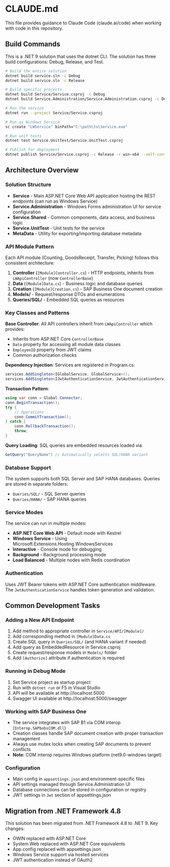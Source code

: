 # CLAUDE.md

This file provides guidance to Claude Code (claude.ai/code) when working with code in this repository.

## Build Commands

This is a .NET 9 solution that uses the dotnet CLI. The solution has three build configurations: Debug, Release, and Test.

```bash
# Build the entire solution
dotnet build service.sln -c Debug
dotnet build service.sln -c Release

# Build specific projects
dotnet build Service/Service.csproj -c Debug
dotnet build Service.Administration/Service.Administration.csproj -c Debug

# Run the service
dotnet run --project Service/Service.csproj

# Run as Windows Service
sc create "LWService" binPath="C:\path\to\Service.exe"

# Run unit tests
dotnet test Service.UnitTest/Service.UnitTest.csproj

# Publish for deployment
dotnet publish Service/Service.csproj -c Release -r win-x64 --self-contained
```

## Architecture Overview

### Solution Structure
- **Service** - Main ASP.NET Core Web API application hosting the REST endpoints (can run as Windows Service)
- **Service.Administration** - Windows Forms administration UI for service configuration
- **Service.Shared** - Common components, data access, and business logic
- **Service.UnitTest** - Unit tests for the service
- **MetaData** - Utility for exporting/importing database metadata

### API Module Pattern
Each API module (Counting, GoodsReceipt, Transfer, Picking) follows this consistent architecture:

1. **Controller** (`[Module]Controller.cs`) - HTTP endpoints, inherits from `LWApiController` (now `ControllerBase`)
2. **Data** (`[Module]Data.cs`) - Business logic and database queries
3. **Creation** (`[Module]Creation.cs`) - SAP Business One document creation
4. **Models/** - Request/response DTOs and enumerations
5. **Queries/SQL/** - Embedded SQL queries as resources

### Key Classes and Patterns

**Base Controller**: All API controllers inherit from `LWApiController` which provides:
- Inherits from ASP.NET Core `ControllerBase`
- `Data` property for accessing all module data classes
- `EmployeeID` property from JWT claims
- Common authorization checks

**Dependency Injection**: Services are registered in Program.cs:
```csharp
services.AddSingleton<IGlobalService, GlobalService>();
services.AddSingleton<IJwtAuthenticationService, JwtAuthenticationService>();
```

**Transaction Pattern**:
```csharp
using var conn = Global.Connector;
conn.BeginTransaction();
try {
    // Operations
    conn.CommitTransaction();
} catch {
    conn.RollbackTransaction();
    throw;
}
```

**Query Loading**: SQL queries are embedded resources loaded via:
```csharp
GetQuery("QueryName") // Automatically selects SQL/HANA variant
```

### Database Support
The system supports both SQL Server and SAP HANA databases. Queries are stored in separate folders:
- `Queries/SQL/` - SQL Server queries
- `Queries/HANA/` - SAP HANA queries

### Service Modes
The service can run in multiple modes:
- **ASP.NET Core Web API** - Default mode with Kestrel
- **Windows Service** - Using Microsoft.Extensions.Hosting.WindowsServices
- **Interactive** - Console mode for debugging
- **Background** - Background processing mode
- **Load Balanced** - Multiple nodes with Redis coordination

### Authentication
Uses JWT Bearer tokens with ASP.NET Core authentication middleware. The `JwtAuthenticationService` handles token generation and validation.

## Common Development Tasks

### Adding a New API Endpoint
1. Add method to appropriate controller in `Service/API/[Module]/`
2. Add corresponding method in `[Module]Data.cs`
3. Create SQL query in `Queries/SQL/` (and HANA variant if needed)
4. Add query as EmbeddedResource in Service.csproj
5. Create request/response models in `Models/` folder
6. Add `[Authorize]` attribute if authentication is required

### Running in Debug Mode
1. Set Service project as startup project
2. Run with `dotnet run` or F5 in Visual Studio
3. API will be available at http://localhost:5000
4. Swagger UI available at http://localhost:5000/swagger

### Working with SAP Business One
- The service integrates with SAP B1 via COM interop (`Interop.SAPbobsCOM.dll`)
- Creation classes handle SAP document creation with proper transaction management
- Always use mutex locks when creating SAP documents to prevent conflicts
- **Note**: COM interop requires Windows platform (net9.0-windows target)

### Configuration
- Main config in `appsettings.json` and environment-specific files
- API settings managed through Service.Administration UI
- Database connections can be stored in configuration or registry
- JWT settings in `Jwt` section of appsettings.json

## Migration from .NET Framework 4.8
This solution has been migrated from .NET Framework 4.8 to .NET 9. Key changes:
- OWIN replaced with ASP.NET Core
- System.Web replaced with ASP.NET Core equivalents
- App.config replaced with appsettings.json
- Windows Service support via hosted services
- JWT authentication instead of OAuth2